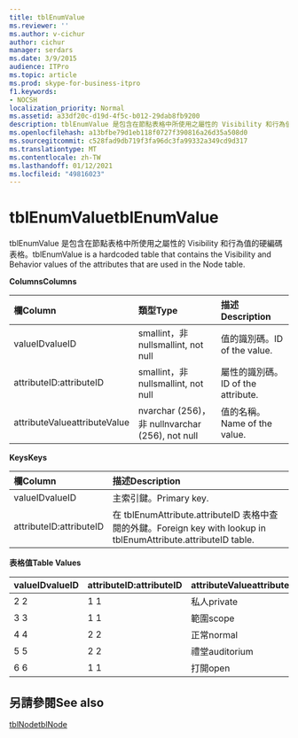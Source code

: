 ```yaml
---
title: tblEnumValue
ms.reviewer: ''
ms.author: v-cichur
author: cichur
manager: serdars
ms.date: 3/9/2015
audience: ITPro
ms.topic: article
ms.prod: skype-for-business-itpro
f1.keywords:
- NOCSH
localization_priority: Normal
ms.assetid: a33df20c-d19d-4f5c-b012-29dab8fb9200
description: tblEnumValue 是包含在節點表格中所使用之屬性的 Visibility 和行為值的硬編碼表格。
ms.openlocfilehash: a13bfbe79d1eb118f0727f390816a26d35a508d0
ms.sourcegitcommit: c528fad9db719f3fa96dc3fa99332a349cd9d317
ms.translationtype: MT
ms.contentlocale: zh-TW
ms.lasthandoff: 01/12/2021
ms.locfileid: "49816023"
---
```

# <a name="tblenumvalue"></a><span data-ttu-id="3e0ac-103">tblEnumValue</span><span class="sxs-lookup"><span data-stu-id="3e0ac-103">tblEnumValue</span></span>
 
<span data-ttu-id="3e0ac-104">tblEnumValue 是包含在節點表格中所使用之屬性的 Visibility 和行為值的硬編碼表格。</span><span class="sxs-lookup"><span data-stu-id="3e0ac-104">tblEnumValue is a hardcoded table that contains the Visibility and Behavior values of the attributes that are used in the Node table.</span></span>
  
<span data-ttu-id="3e0ac-105">**Columns**</span><span class="sxs-lookup"><span data-stu-id="3e0ac-105">**Columns**</span></span>

|<span data-ttu-id="3e0ac-106">**欄**</span><span class="sxs-lookup"><span data-stu-id="3e0ac-106">**Column**</span></span>|<span data-ttu-id="3e0ac-107">**類型**</span><span class="sxs-lookup"><span data-stu-id="3e0ac-107">**Type**</span></span>|<span data-ttu-id="3e0ac-108">**描述**</span><span class="sxs-lookup"><span data-stu-id="3e0ac-108">**Description**</span></span>|
|:-----|:-----|:-----|
|<span data-ttu-id="3e0ac-109">valueID</span><span class="sxs-lookup"><span data-stu-id="3e0ac-109">valueID</span></span>  <br/> |<span data-ttu-id="3e0ac-110">smallint，非 null</span><span class="sxs-lookup"><span data-stu-id="3e0ac-110">smallint, not null</span></span>  <br/> |<span data-ttu-id="3e0ac-111">值的識別碼。</span><span class="sxs-lookup"><span data-stu-id="3e0ac-111">ID of the value.</span></span>  <br/> |
|<span data-ttu-id="3e0ac-112">attributeID:</span><span class="sxs-lookup"><span data-stu-id="3e0ac-112">attributeID</span></span>  <br/> |<span data-ttu-id="3e0ac-113">smallint，非 null</span><span class="sxs-lookup"><span data-stu-id="3e0ac-113">smallint, not null</span></span>  <br/> |<span data-ttu-id="3e0ac-114">屬性的識別碼。</span><span class="sxs-lookup"><span data-stu-id="3e0ac-114">ID of the attribute.</span></span>  <br/> |
|<span data-ttu-id="3e0ac-115">attributeValue</span><span class="sxs-lookup"><span data-stu-id="3e0ac-115">attributeValue</span></span>  <br/> |<span data-ttu-id="3e0ac-116">nvarchar (256)，非 null</span><span class="sxs-lookup"><span data-stu-id="3e0ac-116">nvarchar (256), not null</span></span>  <br/> |<span data-ttu-id="3e0ac-117">值的名稱。</span><span class="sxs-lookup"><span data-stu-id="3e0ac-117">Name of the value.</span></span>  <br/> |
   
<span data-ttu-id="3e0ac-118">**Keys**</span><span class="sxs-lookup"><span data-stu-id="3e0ac-118">**Keys**</span></span>

|<span data-ttu-id="3e0ac-119">**欄**</span><span class="sxs-lookup"><span data-stu-id="3e0ac-119">**Column**</span></span>|<span data-ttu-id="3e0ac-120">**描述**</span><span class="sxs-lookup"><span data-stu-id="3e0ac-120">**Description**</span></span>|
|:-----|:-----|
|<span data-ttu-id="3e0ac-121">valueID</span><span class="sxs-lookup"><span data-stu-id="3e0ac-121">valueID</span></span>  <br/> |<span data-ttu-id="3e0ac-122">主索引鍵。</span><span class="sxs-lookup"><span data-stu-id="3e0ac-122">Primary key.</span></span>  <br/> |
|<span data-ttu-id="3e0ac-123">attributeID:</span><span class="sxs-lookup"><span data-stu-id="3e0ac-123">attributeID</span></span>  <br/> |<span data-ttu-id="3e0ac-124">在 tblEnumAttribute.attributeID 表格中查閱的外鍵。</span><span class="sxs-lookup"><span data-stu-id="3e0ac-124">Foreign key with lookup in tblEnumAttribute.attributeID table.</span></span>  <br/> |
   
<span data-ttu-id="3e0ac-125">**表格值**</span><span class="sxs-lookup"><span data-stu-id="3e0ac-125">**Table Values**</span></span>

|<span data-ttu-id="3e0ac-126">**valueID**</span><span class="sxs-lookup"><span data-stu-id="3e0ac-126">**valueID**</span></span>|<span data-ttu-id="3e0ac-127">**attributeID:**</span><span class="sxs-lookup"><span data-stu-id="3e0ac-127">**attributeID**</span></span>|<span data-ttu-id="3e0ac-128">**attributeValue**</span><span class="sxs-lookup"><span data-stu-id="3e0ac-128">**attributeValue**</span></span>|
|:-----|:-----|:-----|
|<span data-ttu-id="3e0ac-129">2 </span><span class="sxs-lookup"><span data-stu-id="3e0ac-129">2</span></span>  <br/> |<span data-ttu-id="3e0ac-130">1 </span><span class="sxs-lookup"><span data-stu-id="3e0ac-130">1</span></span>  <br/> |<span data-ttu-id="3e0ac-131">私人</span><span class="sxs-lookup"><span data-stu-id="3e0ac-131">private</span></span>  <br/> |
|<span data-ttu-id="3e0ac-132">3 </span><span class="sxs-lookup"><span data-stu-id="3e0ac-132">3</span></span>  <br/> |<span data-ttu-id="3e0ac-133">1 </span><span class="sxs-lookup"><span data-stu-id="3e0ac-133">1</span></span>  <br/> |<span data-ttu-id="3e0ac-134">範圍</span><span class="sxs-lookup"><span data-stu-id="3e0ac-134">scope</span></span>  <br/> |
|<span data-ttu-id="3e0ac-135">4 </span><span class="sxs-lookup"><span data-stu-id="3e0ac-135">4</span></span>  <br/> |<span data-ttu-id="3e0ac-136">2 </span><span class="sxs-lookup"><span data-stu-id="3e0ac-136">2</span></span>  <br/> |<span data-ttu-id="3e0ac-137">正常</span><span class="sxs-lookup"><span data-stu-id="3e0ac-137">normal</span></span>  <br/> |
|<span data-ttu-id="3e0ac-138">5 </span><span class="sxs-lookup"><span data-stu-id="3e0ac-138">5</span></span>  <br/> |<span data-ttu-id="3e0ac-139">2 </span><span class="sxs-lookup"><span data-stu-id="3e0ac-139">2</span></span>  <br/> |<span data-ttu-id="3e0ac-140">禮堂</span><span class="sxs-lookup"><span data-stu-id="3e0ac-140">auditorium</span></span>  <br/> |
|<span data-ttu-id="3e0ac-141">6 </span><span class="sxs-lookup"><span data-stu-id="3e0ac-141">6</span></span>  <br/> |<span data-ttu-id="3e0ac-142">1 </span><span class="sxs-lookup"><span data-stu-id="3e0ac-142">1</span></span>  <br/> |<span data-ttu-id="3e0ac-143">打開</span><span class="sxs-lookup"><span data-stu-id="3e0ac-143">open</span></span>  <br/> |
   
## <a name="see-also"></a><span data-ttu-id="3e0ac-144">另請參閱</span><span class="sxs-lookup"><span data-stu-id="3e0ac-144">See also</span></span>

[<span data-ttu-id="3e0ac-145">tblNode</span><span class="sxs-lookup"><span data-stu-id="3e0ac-145">tblNode</span></span>](tblnode.md)
